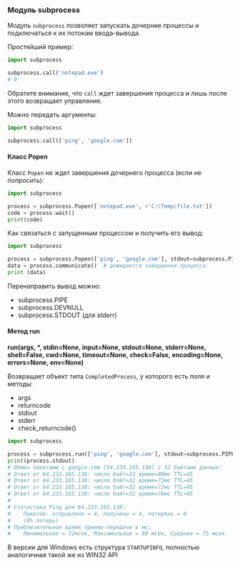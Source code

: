 ### Модуль subprocess

Модуль `subprocess` позволяет запускать дочерние процессы и подключаться к их потокам ввода-вывода.

Простейший пример:

```python
import subprocess

subprocess.call('notepad.exe')
# 0
```

Обратите внимание, что `call` ждет завершения процесса и лишь после этого возвращает управление.

Можно передать аргументы:

```python
import subprocess

subprocess.call(['ping', 'google.com'])
```

#### Класс Popen

Класс `Popen` не ждет завершения дочернего процесса (если не попросить):

```python
import subprocess

process = subprocess.Popen(['notepad.exe', r'C:\Temp\file.txt'])
code = process.wait()
print(code)
```

Как связаться с запущенным процессом и получить его вывод:

```python
import subprocess

process = subprocess.Popen(['ping', 'google.com'], stdout=subprocess.PIPE)
data = process.communicate()  # дожидается завершения процесса 
print (data)
```

Перенаправить вывод можно:

* subprocess.PIPE
* subprocess.DEVNULL
* subprocess.STDOUT (для stderr)

#### Метод run

**run(args, \*, stdin=None, input=None, stdout=None, stderr=None, shell=False, cwd=None, timeout=None, check=False, encoding=None, errors=None, env=None)**

Возвращает объект типа `CompletedProcess`, у которого есть поля и методы:

* args
* returncode
* stdout
* stderr
* check_returncode()

```python
import subprocess

process = subprocess.run(['ping', 'google.com'], stdout=subprocess.PIPE, encoding='cp8666')
print(process.stdout)
# Обмен пакетами с google.com [64.233.165.138] с 32 байтами данных:
# Ответ от 64.233.165.138: число байт=32 время=80мс TTL=45
# Ответ от 64.233.165.138: число байт=32 время=72мс TTL=45
# Ответ от 64.233.165.138: число байт=32 время=72мс TTL=45
# Ответ от 64.233.165.138: число байт=32 время=76мс TTL=45
#
# Статистика Ping для 64.233.165.138:
#    Пакетов: отправлено = 4, получено = 4, потеряно = 0
#    (0% потерь)
# Приблизительное время приема-передачи в мс:
#    Минимальное = 72мсек, Максимальное = 80 мсек, Среднее = 75 мсек
```

В версии для Windows есть структура `STARTUPINFO`, полностью аналогичная такой же из WIN32 API